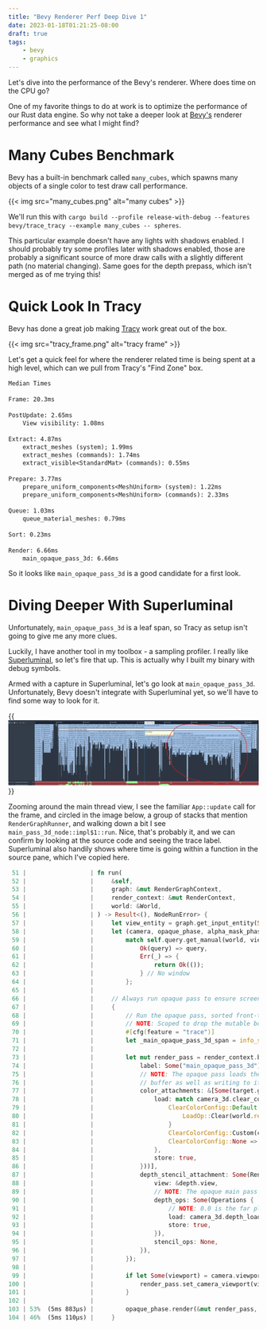 ```yaml
---
title: "Bevy Renderer Perf Deep Dive 1"
date: 2023-01-18T01:21:25-08:00
draft: true
tags:
    - bevy
    - graphics
---
```


Let's dive into the performance of the Bevy's renderer. Where does time on the CPU go?

<!--more-->

One of my favorite things to do at work is to optimize the performance of our Rust data engine.
So why not take a deeper look at [Bevy's](https://github.com/bevyengine/bevy) renderer performance and see what I might find?

# Many Cubes Benchmark

Bevy has a built-in benchmark called `many_cubes`, which spawns many objects of a single color to test draw call performance.

{{< img src="many_cubes.png" alt="many cubes" >}}


We'll run this with `cargo build --profile release-with-debug --features bevy/trace_tracy --example many_cubes -- spheres`.

This particular example doesn't have any lights with shadows enabled. I should probably try some profiles later with shadows enabled, those are probably a significant source of more draw calls with a slightly different path (no material changing). Same goes for the depth prepass, which isn't merged as of me trying this!

# Quick Look In Tracy

Bevy has done a great job making [Tracy](https://github.com/wolfpld/tracy) work great out of the box.

{{< img src="tracy_frame.png" alt="tracy frame" >}}

Let's get a quick feel for where the renderer related time is being spent at a high level, which can we pull from Tracy's "Find Zone" box.

```
Median Times

Frame: 20.3ms

PostUpdate: 2.65ms
    View visibility: 1.08ms 

Extract: 4.87ms
    extract_meshes (system); 1.99ms
    extract_meshes (commands): 1.74ms
    extract_visible<StandardMat> (commands): 0.55ms

Prepare: 3.77ms
    prepare_uniform_components<MeshUniform> (system): 1.22ms
    prepare_uniform_components<MeshUniform> (commands): 2.33ms

Queue: 1.03ms
    queue_material_meshes: 0.79ms

Sort: 0.23ms

Render: 6.66ms
    main_opaque_pass_3d: 6.66ms
```

So it looks like `main_opaque_pass_3d` is a good candidate for a first look.

# Diving Deeper With Superluminal

Unfortunately, `main_opaque_pass_3d` is a leaf span, so Tracy as setup isn't going to give me any more clues.

Luckily, I have another tool in my toolbox - a sampling profiler. I really like [Superluminal](https://superluminal.eu/), so let's fire that up. This is actually why I built my binary with debug symbols.

Armed with a capture in Superluminal, let's go look at `main_opaque_pass_3d`. Unfortunately, Bevy doesn't integrate with Superluminal yet, so we'll have to find some way to look for it.

{{<img src="s1.png" >}}

Zooming around the main thread view, I see the familiar `App::update` call for the frame, and circled in the image below, a group of stacks that mention `RenderGraphRunner`, and walking down a bit I see `main_pass_3d_node::impl$1::run`. Nice, that's probably it, and we can confirm by looking at the source code and seeing the trace label. Superluminal also handily shows where time is going within a function in the source pane, which I've copied here.

```rust
 51 |                  | fn run(
 52 |                  |     &self,
 53 |                  |     graph: &mut RenderGraphContext,
 54 |                  |     render_context: &mut RenderContext,
 55 |                  |     world: &World,
 56 |                  | ) -> Result<(), NodeRunError> {
 57 |                  |     let view_entity = graph.get_input_entity(Self::IN_VIEW)?;
 58 |                  |     let (camera, opaque_phase, alpha_mask_phase, transparent_phase, camera_3d, target, depth) =
 59 |                  |         match self.query.get_manual(world, view_entity) {
 60 |                  |             Ok(query) => query,
 61 |                  |             Err(_) => {
 62 |                  |                 return Ok(());
 63 |                  |             } // No window
 64 |                  |         };
 65 |                  |
 66 |                  |     // Always run opaque pass to ensure screen is cleared
 67 |                  |     {
 68 |                  |         // Run the opaque pass, sorted front-to-back
 69 |                  |         // NOTE: Scoped to drop the mutable borrow of render_context
 70 |                  |         #[cfg(feature = "trace")]
 71 |                  |         let _main_opaque_pass_3d_span = info_span!("main_opaque_pass_3d").entered();
 72 |                  |
 73 |                  |         let mut render_pass = render_context.begin_tracked_render_pass(RenderPassDescriptor {
 74 |                  |             label: Some("main_opaque_pass_3d"),
 75 |                  |             // NOTE: The opaque pass loads the color
 76 |                  |             // buffer as well as writing to it.
 77 |                  |             color_attachments: &[Some(target.get_color_attachment(Operations {
 78 |                  |                 load: match camera_3d.clear_color {
 79 |                  |                     ClearColorConfig::Default => {
 80 |                  |                         LoadOp::Clear(world.resource::<ClearColor>().0.into())
 81 |                  |                     }
 82 |                  |                     ClearColorConfig::Custom(color) => LoadOp::Clear(color.into()),
 83 |                  |                     ClearColorConfig::None => LoadOp::Load,
 84 |                  |                 },
 85 |                  |                 store: true,
 86 |                  |             }))],
 87 |                  |             depth_stencil_attachment: Some(RenderPassDepthStencilAttachment {
 88 |                  |                 view: &depth.view,
 89 |                  |                 // NOTE: The opaque main pass loads the depth buffer and possibly overwrites it
 90 |                  |                 depth_ops: Some(Operations {
 91 |                  |                     // NOTE: 0.0 is the far plane due to bevy's use of reverse-z projections.
 92 |                  |                     load: camera_3d.depth_load_op.clone().into(),
 93 |                  |                     store: true,
 94 |                  |                 }),
 95 |                  |                 stencil_ops: None,
 96 |                  |             }),
 97 |                  |         });
 98 |                  |
 99 |                  |         if let Some(viewport) = camera.viewport.as_ref() {
100 |                  |             render_pass.set_camera_viewport(viewport);
101 |                  |         }
102 |                  |
103 | 53%  (5ms 883µs) |         opaque_phase.render(&mut render_pass, world, view_entity);
104 | 46%  (5ms 110µs) |     }
```
